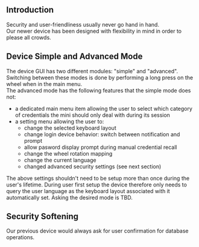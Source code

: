 ## [](#header-1)Introduction  
Security and user-friendliness usually never go hand in hand.  
Our newer device has been designed with flexibility in mind in order to please all crowds.  
  
## [](#header-2)Device Simple and Advanced Mode  
The device GUI has two different modules: "simple" and "advanced". Switching between these modes is done by performing a long press on the wheel when in the main menu.  
The advanced mode has the following features that the simple mode does not:  
- a dedicated main menu item allowing the user to select which category of credentials the mini should only deal with during its session  
- a setting menu allowing the user to:
   - change the selected keyboard layout  
   - change login device behavior: switch between notification and prompt  
   - allow pasword display prompt during manual credential recall  
   - change the wheel rotation mapping  
   - change the current language  
   - changed advanced security settings (see next section)  
   
The above settings shouldn't need to be setup more than once during the user's lifetime. During user first setup the device therefore only needs to query the user language as the keyboard layout associated with it automatically set. Asking the desired mode is TBD.   

## [](#header-2)Security Softening   
Our previous device would always ask for user confirmation for database operations.
